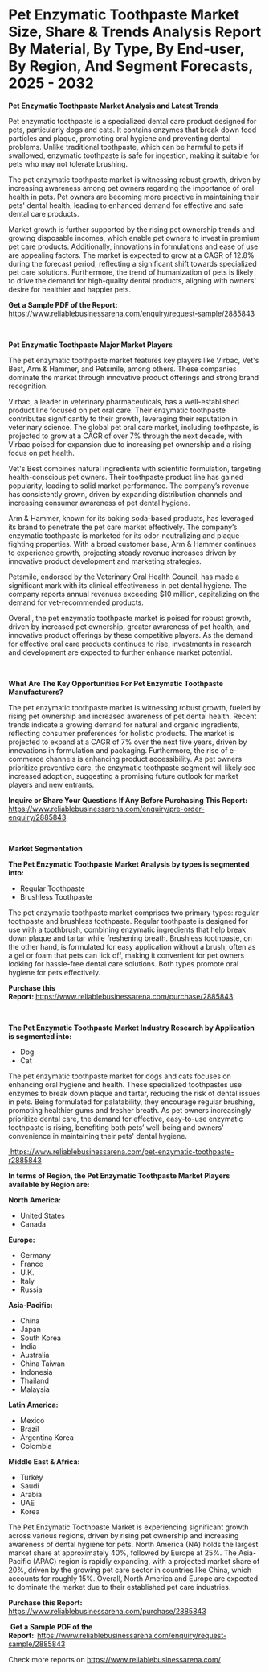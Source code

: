 <p><h1>Pet Enzymatic Toothpaste Market Size, Share & Trends Analysis Report By Material, By Type, By End-user, By Region, And Segment Forecasts, 2025 - 2032</h1></p><p><strong>Pet Enzymatic Toothpaste Market Analysis and Latest Trends</strong></p>
<p><p>Pet enzymatic toothpaste is a specialized dental care product designed for pets, particularly dogs and cats. It contains enzymes that break down food particles and plaque, promoting oral hygiene and preventing dental problems. Unlike traditional toothpaste, which can be harmful to pets if swallowed, enzymatic toothpaste is safe for ingestion, making it suitable for pets who may not tolerate brushing.</p><p>The pet enzymatic toothpaste market is witnessing robust growth, driven by increasing awareness among pet owners regarding the importance of oral health in pets. Pet owners are becoming more proactive in maintaining their pets' dental health, leading to enhanced demand for effective and safe dental care products. </p><p>Market growth is further supported by the rising pet ownership trends and growing disposable incomes, which enable pet owners to invest in premium pet care products. Additionally, innovations in formulations and ease of use are appealing factors. The market is expected to grow at a CAGR of 12.8% during the forecast period, reflecting a significant shift towards specialized pet care solutions. Furthermore, the trend of humanization of pets is likely to drive the demand for high-quality dental products, aligning with owners' desire for healthier and happier pets.</p></p>
<p><strong>Get a Sample PDF of the Report:&nbsp;</strong> <a href="https://www.reliablebusinessarena.com/enquiry/request-sample/2885843?utm_campaign=3527&utm_medium=2&utm_source=Github&utm_content=ia&utm_term=13032025&utm_id=pet-enzymatic-toothpaste">https://www.reliablebusinessarena.com/enquiry/request-sample/2885843</a></p>
<p>&nbsp;</p>
<p><strong>Pet Enzymatic Toothpaste Major Market Players</strong></p>
<p><p>The pet enzymatic toothpaste market features key players like Virbac, Vet's Best, Arm & Hammer, and Petsmile, among others. These companies dominate the market through innovative product offerings and strong brand recognition. </p><p>Virbac, a leader in veterinary pharmaceuticals, has a well-established product line focused on pet oral care. Their enzymatic toothpaste contributes significantly to their growth, leveraging their reputation in veterinary science. The global pet oral care market, including toothpaste, is projected to grow at a CAGR of over 7% through the next decade, with Virbac poised for expansion due to increasing pet ownership and a rising focus on pet health.</p><p>Vet's Best combines natural ingredients with scientific formulation, targeting health-conscious pet owners. Their toothpaste product line has gained popularity, leading to solid market performance. The company’s revenue has consistently grown, driven by expanding distribution channels and increasing consumer awareness of pet dental hygiene.</p><p>Arm & Hammer, known for its baking soda-based products, has leveraged its brand to penetrate the pet care market effectively. The company’s enzymatic toothpaste is marketed for its odor-neutralizing and plaque-fighting properties. With a broad customer base, Arm & Hammer continues to experience growth, projecting steady revenue increases driven by innovative product development and marketing strategies.</p><p>Petsmile, endorsed by the Veterinary Oral Health Council, has made a significant mark with its clinical effectiveness in pet dental hygiene. The company reports annual revenues exceeding $10 million, capitalizing on the demand for vet-recommended products.</p><p>Overall, the pet enzymatic toothpaste market is poised for robust growth, driven by increased pet ownership, greater awareness of pet health, and innovative product offerings by these competitive players. As the demand for effective oral care products continues to rise, investments in research and development are expected to further enhance market potential.</p></p>
<p>&nbsp;</p>
<p><strong>What Are The Key Opportunities For Pet Enzymatic Toothpaste Manufacturers?</strong></p>
<p><p>The pet enzymatic toothpaste market is witnessing robust growth, fueled by rising pet ownership and increased awareness of pet dental health. Recent trends indicate a growing demand for natural and organic ingredients, reflecting consumer preferences for holistic products. The market is projected to expand at a CAGR of 7% over the next five years, driven by innovations in formulation and packaging. Furthermore, the rise of e-commerce channels is enhancing product accessibility. As pet owners prioritize preventive care, the enzymatic toothpaste segment will likely see increased adoption, suggesting a promising future outlook for market players and new entrants.</p></p>
<p><strong>Inquire or Share Your Questions If Any Before Purchasing This Report:</strong> <a href="https://www.reliablebusinessarena.com/enquiry/pre-order-enquiry/2885843?utm_campaign=3527&utm_medium=2&utm_source=Github&utm_content=ia&utm_term=13032025&utm_id=pet-enzymatic-toothpaste">https://www.reliablebusinessarena.com/enquiry/pre-order-enquiry/2885843</a></p>
<p>&nbsp;</p>
<p><strong>Market Segmentation</strong></p>
<p><strong>The Pet Enzymatic Toothpaste Market Analysis by types is segmented into:</strong></p>
<p><ul><li>Regular Toothpaste</li><li>Brushless Toothpaste</li></ul></p>
<p><p>The pet enzymatic toothpaste market comprises two primary types: regular toothpaste and brushless toothpaste. Regular toothpaste is designed for use with a toothbrush, combining enzymatic ingredients that help break down plaque and tartar while freshening breath. Brushless toothpaste, on the other hand, is formulated for easy application without a brush, often as a gel or foam that pets can lick off, making it convenient for pet owners looking for hassle-free dental care solutions. Both types promote oral hygiene for pets effectively.</p></p>
<p><strong>Purchase this Report:&nbsp;</strong><a href="https://www.reliablebusinessarena.com/purchase/2885843?utm_campaign=3527&utm_medium=2&utm_source=Github&utm_content=ia&utm_term=13032025&utm_id=pet-enzymatic-toothpaste">https://www.reliablebusinessarena.com/purchase/2885843</a></p>
<p>&nbsp;</p>
<p><strong>The Pet Enzymatic Toothpaste Market Industry Research by Application is segmented into:</strong></p>
<p><ul><li>Dog</li><li>Cat</li></ul></p>
<p><p>The pet enzymatic toothpaste market for dogs and cats focuses on enhancing oral hygiene and health. These specialized toothpastes use enzymes to break down plaque and tartar, reducing the risk of dental issues in pets. Being formulated for palatability, they encourage regular brushing, promoting healthier gums and fresher breath. As pet owners increasingly prioritize dental care, the demand for effective, easy-to-use enzymatic toothpaste is rising, benefiting both pets’ well-being and owners’ convenience in maintaining their pets' dental hygiene.</p></p>
<p><a href="https://www.reliablebusinessarena.com/pet-enzymatic-toothpaste-r2885843?utm_campaign=3527&utm_medium=2&utm_source=Github&utm_content=ia&utm_term=13032025&utm_id=pet-enzymatic-toothpaste">&nbsp;https://www.reliablebusinessarena.com/pet-enzymatic-toothpaste-r2885843</a></p>
<p><strong>In terms of Region, the Pet Enzymatic Toothpaste Market Players available by Region are:</strong></p>
<p>
    <p> <strong> North America: </strong>
        <ul>
            <li>United States</li>
            <li>Canada</li>
        </ul>
        </p> 
    <p> <strong> Europe: </strong>
        <ul>
            <li>Germany</li>
            <li>France</li>
            <li>U.K.</li>
            <li>Italy</li>
            <li>Russia</li>
        </ul>
        </p> 
    <p> <strong> Asia-Pacific: </strong>
        <ul>
            <li>China</li>
            <li>Japan</li>
            <li>South Korea</li>
            <li>India</li>
            <li>Australia</li>
            <li>China Taiwan</li>
            <li>Indonesia</li>
            <li>Thailand</li>
            <li>Malaysia</li>
        </ul>
        </p> 
    <p> <strong> Latin America: </strong>
        <ul>
            <li>Mexico</li>
            <li>Brazil</li>
            <li>Argentina Korea</li>
            <li>Colombia</li>
        </ul>
        </p> 
    <p> <strong> Middle East & Africa: </strong>
        <ul>
            <li>Turkey</li>
            <li>Saudi</li>
            <li>Arabia</li>
            <li>UAE</li>
            <li>Korea</li>
        </ul>
    </p>
    </p>
<p><p>The Pet Enzymatic Toothpaste Market is experiencing significant growth across various regions, driven by rising pet ownership and increasing awareness of dental hygiene for pets. North America (NA) holds the largest market share at approximately 40%, followed by Europe at 25%. The Asia-Pacific (APAC) region is rapidly expanding, with a projected market share of 20%, driven by the growing pet care sector in countries like China, which accounts for roughly 15%. Overall, North America and Europe are expected to dominate the market due to their established pet care industries.</p></p>
<p><strong>Purchase this Report: </strong><a href="https://www.reliablebusinessarena.com/purchase/2885843?utm_campaign=3527&utm_medium=2&utm_source=Github&utm_content=ia&utm_term=13032025&utm_id=pet-enzymatic-toothpaste">https://www.reliablebusinessarena.com/purchase/2885843</a></p>
<p>&nbsp;<strong>Get a Sample PDF of the Report:&nbsp;&nbsp;</strong><a href="https://www.reliablebusinessarena.com/enquiry/request-sample/2885843?utm_campaign=3527&utm_medium=2&utm_source=Github&utm_content=ia&utm_term=13032025&utm_id=pet-enzymatic-toothpaste">https://www.reliablebusinessarena.com/enquiry/request-sample/2885843</a></p>
<p><strong></strong></p>
<p>Check more reports on <a href="https://www.reliablebusinessarena.com/?utm_campaign=3527&utm_medium=2&utm_source=Github&utm_content=ia&utm_term=13032025&utm_id=pet-enzymatic-toothpaste">https://www.reliablebusinessarena.com/</a></p>